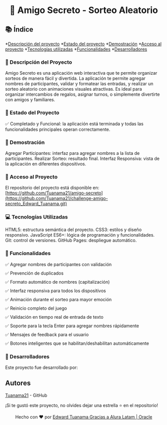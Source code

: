 <h1 align="center"> 🎯 Amigo Secreto - Sorteo Aleatorio </h1>

## 📚 Índice
*[Descripción del proyecto](#descripción-del-proyecto)
*[Estado del proyecto](#Estado-del-proyecto)
*[Demostración](#Demostración)
*[Acceso al proyecto](#acceso-proyecto)
*[Tecnologías utilizadas](#tecnologías-utilizadas)
*[Funcionalidades](#Funcionalidades)
*[Desarrolladores](#Desarrolladores)

### 📝 Descripción del Proyecto
Amigo Secreto es una aplicación web interactiva que te permite organizar sorteos de manera fácil y divertida. La aplicación te permite agregar nombres de participantes, validar y formatear las entradas, y realizar un sorteo aleatorio con animaciones visuales atractivas.
Es ideal para organizar intercambios de regalos, asignar turnos, o simplemente divertirte con amigos y familiares.

### 🚀 Estado del Proyecto
✅ Completado y Funcional: la aplicación está terminada y todas las funcionalidades principales operan correctamente.

### 🎥 Demostración
Agregar Participantes: interfaz para agregar nombres a la lista de participantes.
Realizar Sorteo: resultado final.
Interfaz Responsiva: vista de la aplicación en diferentes dispositivos.

### 🔗 Acceso al Proyecto
El repositorio del proyecto está disponible en: [https://github.com/Tuanama21/amigo-secreto](https://github.com/Tuanama21/challenge-amigo-secreto_Edward_Tuanama.git)

### 💻 Tecnologías Utilizadas
HTML5: estructura semántica del proyecto.
CSS3: estilos y diseño responsivo.
JavaScript ES6+: lógica de programación y funcionalidades.
Git: control de versiones.
GitHub Pages: despliegue automático.

### 🎯 Funcionalidades
<div style="display: grid; grid-template-columns: repeat(auto-fit, minmax(300px, 1fr)); gap: 10px;">
<div>✅ Agregar nombres de participantes con validación</div>
<div>✅ Prevención de duplicados</div>
<div>✅ Formato automático de nombres (capitalización)</div>
<div>✅ Interfaz responsiva para todos los dispositivos</div>
<div>✅ Animación durante el sorteo para mayor emoción</div>
<div>✅ Reinicio completo del juego</div>
<div>✅ Validación en tiempo real de entrada de texto</div>
<div>✅ Soporte para la tecla Enter para agregar nombres rápidamente</div>
<div>✅ Mensajes de feedback para el usuario</div>
<div>✅ Botones inteligentes que se habilitan/deshabilitan automáticamente</div>
</div>

### 👥 Desarrolladores
Este proyecto fue desarrollado por:

## Autores

[Tuanama21](https://github.com/Tuanama21) - GitHub

¡Si te gustó este proyecto, no olvides dejar una estrella ⭐ en el repositorio!

<div align="center">
Hecho con ❤️ por <a href="[https://github.com/tu-usuario](https://github.com/Tuanama21)">Edward Tuanama Gracias a Alura Latam | Oracle </a>
</div>
